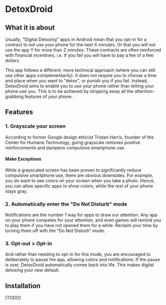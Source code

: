 # DetoxDroid

## What it is about

Usually, "Digital Detoxing" apps in Android mean that you opt-in for a contract to not use your phone for the next X minutes. Or that you will not use the app Y for more than Z minutes. These contracts are often reinforced with financial incentives, i.e. if you fail you will have to pay a fee of a few dollars.

This app follows a different, more technical approach (where you can still use other apps complementarily). It does not require you to choose a time and place when you want to "detox", or punish you if you fail. Instead, DetoxDroid aims to enable you to use your phone rather than letting your phone use you. This is to be achieved by stripping away all the attention-grabbing features of your phone.

## Features

### 1. Grayscale your screen
According to former Google design ethicist Tristan Harris, founder of the Center for Humane Technology, going grayscale removes positive reinforcements and dampens compulsive smartphone use.

#### Make Exceptions
While a grayscaled screen has been proven to significantly reduce compulsive smartphone use, there are obvious downsides. For example, you do want to see colors on your screen when you take a photo. Hence, you can allow specific apps to show colors, while the rest of your phone stays gray.

### 2. Automatically enter the "Do Not Disturb" mode
Notifications are the number 1 way for apps to draw our attention. Any app on your phone competes for your attention, and even games will remind you to play them if you have not opened them for a while. Reclaim your time by turning them off with the "Do Not Disturb" mode.

### 3. Opt-out > Opt-in
And rather than needing to opt-in for this mode, you are encouraged to deliberately to pause the app, allowing colors and notifications. If the pause is over, DetoxDroid automatically comes back into life. This makes digital detoxing your new default.

## Installation
[TODO]

